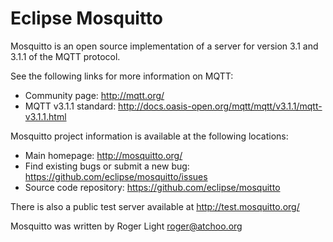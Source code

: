 Eclipse Mosquitto
=================

Mosquitto is an open source implementation of a server for version 3.1 and
3.1.1 of the MQTT protocol.

See the following links for more information on MQTT:

- Community page: <http://mqtt.org/>
- MQTT v3.1.1 standard: <http://docs.oasis-open.org/mqtt/mqtt/v3.1.1/mqtt-v3.1.1.html>

Mosquitto project information is available at the following locations:

- Main homepage: <http://mosquitto.org/>
- Find existing bugs or submit a new bug: <https://github.com/eclipse/mosquitto/issues>
- Source code repository: <https://github.com/eclipse/mosquitto>

There is also a public test server available at <http://test.mosquitto.org/>

Mosquitto was written by Roger Light <roger@atchoo.org>
